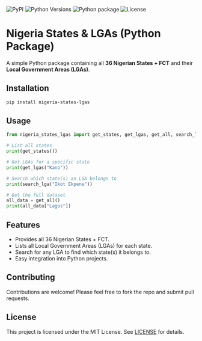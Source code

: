 ![PyPI](https://img.shields.io/pypi/v/nigeria-states-lgas)
![Python Versions](https://img.shields.io/pypi/pyversions/nigeria-states-lgas)
![Python package](https://github.com/aetech-research-labs/nigeria-states-lgas-py/actions/workflows/python-tests.yml/badge.svg)
![License](https://img.shields.io/badge/license-MIT-green)

# Nigeria States & LGAs (Python Package)

A simple Python package containing all **36 Nigerian States + FCT** and their **Local Government Areas (LGAs)**.

## Installation

```bash
pip install nigeria-states-lgas
```

## Usage

```python
from nigeria_states_lgas import get_states, get_lgas, get_all, search_lga

# List all states
print(get_states())

# Get LGAs for a specific state
print(get_lgas("Kano"))

# Search which state(s) an LGA belongs to
print(search_lga("Ikot Ekpene"))

# Get the full dataset
all_data = get_all()
print(all_data["Lagos"])
```

## Features

- Provides all 36 Nigerian States + FCT.
- Lists all Local Government Areas (LGAs) for each state.
- Search for any LGA to find which state(s) it belongs to.
- Easy integration into Python projects.

## Contributing

Contributions are welcome! Please feel free to fork the repo and submit pull requests.

## License

This project is licensed under the MIT License. See [LICENSE](LICENSE) for details.